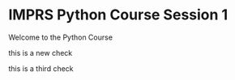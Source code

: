 # IMPRS Python Course Session 1

Welcome to the Python Course

this is a new check

this is a third check
